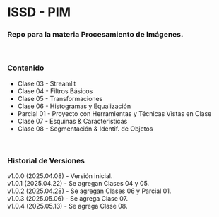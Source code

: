 # ISSD - PIM

### Repo para la materia **Procesamiento de Imágenes**.

&nbsp;

### Contenido

- Clase 03 - Streamlit
- Clase 04 - Filtros Básicos
- Clase 05 - Transformaciones
- Clase 06 - Histogramas y Equalización
- Parcial 01 - Proyecto con Herramientas y Técnicas Vistas en Clase
- Clase 07 - Esquinas & Características
- Clase 08 - Segmentación & Identif. de Objetos

&nbsp;

### Historial de Versiones

v1.0.0 (2025.04.08) - Versión inicial.  
v1.0.1 (2025.04.22) - Se agregan Clases 04 y 05.  
v1.0.2 (2025.04.28) - Se agregan Clases 06 y Parcial 01.  
v1.0.3 (2025.05.06) - Se agrega Clase 07.  
v1.0.4 (2025.05.13) - Se agrega Clase 08.  

&nbsp;
